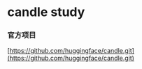 # candle study

### 官方项目
[https://github.com/huggingface/candle.git](https://github.com/huggingface/candle.git)
